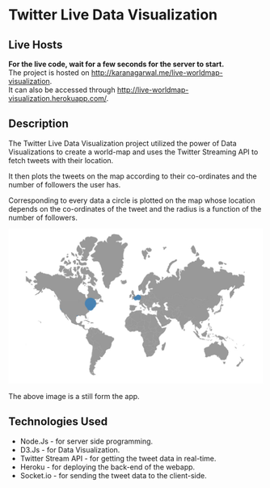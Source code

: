 # Twitter Live Data Visualization


## Live Hosts

**For the live code, wait for a few seconds for the server to start.**  
The project is hosted on http://karanagarwal.me/live-worldmap-visualization.  
It can also be accessed through http://live-worldmap-visualization.herokuapp.com/.


## Description

The Twitter Live Data Visualization project utilized the power of Data Visualizations to create a world-map and uses the Twitter Streaming API to fetch tweets with their location.

It then plots the tweets on the map according to their co-ordinates and the number of followers the user has.

Corresponding to every data a circle is plotted on the map whose location depends on the co-ordinates of the tweet and the radius is a function of the number of followers.


![Image of Twitter Live Data Visualization](live-worldmap.jpeg)

The above image is a still form the app.

## Technologies Used

* Node.Js - for server side programming.
* D3.Js - for Data Visualization.
* Twitter Stream API - for getting the tweet data in real-time.
* Heroku - for deploying the back-end of the webapp.
* Socket.io - for sending the tweet data to the client-side.
